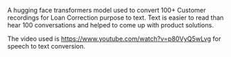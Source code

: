 A hugging face transformers model used to convert 100+ Customer recordings for Loan Correction purpose to text. Text is easier to read than hear 100 conversations and helped to come up with product solutions.

The video used is 
https://www.youtube.com/watch?v=p80VyQ5wLvg
for speech to text conversion.
